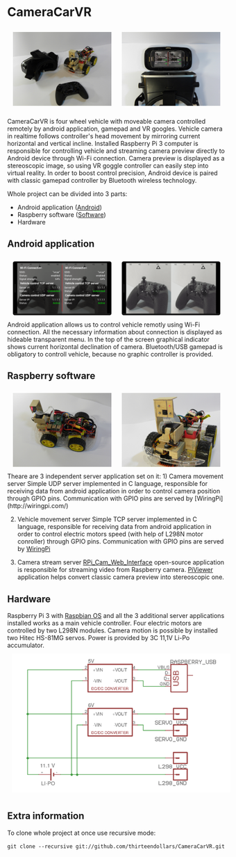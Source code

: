 # CameraCarVR

<div align="middle" >
<img src="imgs/set.JPG" width="45%" height="45%" hspace="10" vspace="10" />
<img src="imgs/phone_goggle.JPG" width="45%" height="45%" hspace="10" vspace="10" />
</div>

CameraCarVR is four wheel vehicle with moveable camera controlled remotely by android application, gamepad and VR googles. Vehicle camera in realtime follows controller's head movement by mirroring current horizontal and vertical incline. Installed Raspberry Pi 3 computer is responsible for controlling vehicle and streaming camera preview directly to Android device through Wi-Fi connection. Camera preview is displayed as a stereoscopic image, so using VR goggle controller can easily step into virtual reality. In order to boost control precision, Android device is paired with classic gamepad controller by Bluetooth wireless technology.

Whole project can be divided into 3 parts:
* Android application ([Android](https://github.com/thirteendollars/cameracar-android))
* Raspberry software ([Software](https://github.com/thirteendollars/cameracar-raspberry))
* Hardware

## Android application
<div align="middle" >
<img src="imgs/appwithmenu.png" width="45%" height="45%" hspace="10" vspace="10" />
<img src="imgs/appwithoutmenu.png" width="45%" height="45%" hspace="10" vspace="10" />
</div>
Android application allows us to control vehicle remotly using Wi-Fi connection. All the necessary information about connection is displayed as hideable transparent menu. In the top of the screen graphical indicator shows current horizontal declination of camera. Bluetooth/USB gamepad is obligatory to controll vehicle, because no graphic controller is provided.

## Raspberry software
<div align="middle" >
<img src="imgs/vehicle1.JPG" width="45%" height="45%" hspace="10" vspace="10" />
<img src="imgs/vehicle2.JPG" width="45%" height="45%" hspace="10" vspace="10" />
</div>
Theare are 3 independent server application set on it:
1) Camera movement server
Simple UDP server implemented in C language, responsible for receiving data from android application in order to control camera position through GPIO pins. Communication with GPIO pins are served by [WiringPi](http://wiringpi.com/) 

2) Vehicle movement server
Simple TCP server implemented in C language, responsible for receiving data from android application in order to control electric motors speed (with help of L298N motor conroller) through GPIO pins. Communication with GPIO pins are served by [WiringPi](http://wiringpi.com/) 

3) Camera stream server
[RPi_Cam_Web_Interface](https://github.com/silvanmelchior/RPi_Cam_Web_Interface) open-source application is responsible for streaming video from Raspberry camera. [PiViewer](https://github.com/patcat/PiView) application helps convert classic camera preview into stereoscopic one.

## Hardware

Raspberry Pi 3 with [Raspbian OS](https://www.raspberrypi.org/downloads/raspbian/) and all the 3 additional server applications installed works as a main vehicle controller. Four electric motors are controlled by two L298N modules. Camera motion is possible by installed two Hitec HS-81MG servos. Power is provided by 3C 11,1V Li-Po accumulator.
<img src="imgs/eschema.png" hspace="10" vspace="10" />


## Extra information
To clone whole project at once use recursive mode:
```
git clone --recursive git://github.com/thirteendollars/CameraCarVR.git
```
